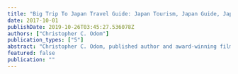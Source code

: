 ```yaml
---
title: "Big Trip To Japan Travel Guide: Japan Tourism, Japan Guide, Japan Travel Vlog"
date: 2017-10-01
publishDate: 2019-10-26T03:45:27.536078Z
authors: ["Christopher C. Odom"]
publication_types: ["5"]
abstract: "Christopher C. Odom, published author and award-winning filmmaker, brings you the, \"Big Trip To Japan Travel Guide: Japan Tourism, Japan Guide, Japan Travel Vlog.\" Inspired by the Big Trip To Japan YouTube Channel and Blog, this Japan travel guide brings you an intimate, insider's POV glimpse of a first-timer's trip to Japan insight, thoughts, reactions and tips and tricks for the journey back.Although traveling to another country can help learn about another culture and engage in the experience of a lifetime, it can also develop a greater appreciation for home. After to traveling to a Japan, another first world and technologically advanced nation, Christopher was surprised to learn that although Japan has everyday conveniences not in America, America also has everyday conveniences that are not so widespread in Japan.This book will help you learn how to travel to Japan and what to do in Japan and Japan travel tips for traveling in Japan. The book also documents Christopher's journey with several full color photos from his trip to Japan. A dream is just a goal without a deadline. Now is the time to be something greater. Take your Big Trip To Japan today."
featured: false
publication: ""
---
```


